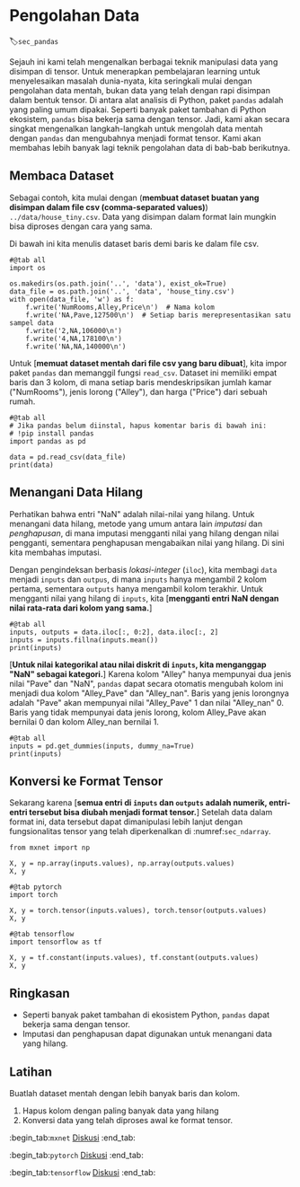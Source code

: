# Pengolahan Data
:label:`sec_pandas`

Sejauh ini kami telah mengenalkan berbagai teknik manipulasi data yang disimpan di tensor.
Untuk menerapkan pembelajaran learning untuk menyelesaikan masalah dunia-nyata,
kita seringkali mulai dengan pengolahan data mentah, bukan data yang telah dengan rapi disimpan dalam bentuk tensor.
Di antara alat analisis di Python, paket `pandas` adalah yang paling umum dipakai.
Seperti banyak paket tambahan di Python ekosistem,
`pandas` bisa bekerja sama dengan tensor.
Jadi, kami akan secara singkat mengenalkan langkah-langkah untuk mengolah data mentah dengan `pandas`
dan mengubahnya menjadi format tensor.
Kami akan membahas lebih banyak lagi teknik pengolahan data di bab-bab berikutnya.

## Membaca Dataset

Sebagai contoh, kita mulai dengan (**membuat dataset buatan yang disimpan dalam file csv (comma-separated values)**)
`../data/house_tiny.csv`. Data yang disimpan dalam format lain mungkin bisa diproses dengan cara yang sama.

Di bawah ini kita menulis dataset baris demi baris ke dalam file csv.

```{.python .input}
#@tab all
import os

os.makedirs(os.path.join('..', 'data'), exist_ok=True)
data_file = os.path.join('..', 'data', 'house_tiny.csv')
with open(data_file, 'w') as f:
    f.write('NumRooms,Alley,Price\n')  # Nama kolom
    f.write('NA,Pave,127500\n')  # Setiap baris merepresentasikan satu sampel data
    f.write('2,NA,106000\n')
    f.write('4,NA,178100\n')
    f.write('NA,NA,140000\n')
```

Untuk [**memuat dataset mentah dari file csv yang baru dibuat**],
kita impor paket `pandas` dan memanggil fungsi `read_csv`.
Dataset ini memiliki empat baris dan 3 kolom, di mana setiap baris mendeskripsikan jumlah kamar ("NumRooms"), jenis lorong ("Alley"), dan harga ("Price") dari sebuah rumah.

```{.python .input}
#@tab all
# Jika pandas belum diinstal, hapus komentar baris di bawah ini:
# !pip install pandas
import pandas as pd

data = pd.read_csv(data_file)
print(data)
```

## Menangani Data Hilang

Perhatikan bahwa entri "NaN" adalah nilai-nilai yang hilang.
Untuk menangani data hilang, metode yang umum antara lain *imputasi* dan *penghapusan*,
di mana imputasi mengganti nilai yang hilang dengan nilai pengganti,
sementara penghapusan mengabaikan nilai yang hilang. Di sini kita membahas imputasi.

Dengan pengindeksan berbasis *lokasi-integer* (`iloc`), kita membagi `data` menjadi `inputs` dan `outpus`,
di mana `inputs` hanya mengambil 2 kolom pertama, sementara `outputs` hanya mengambil kolom terakhir.
Untuk mengganti nilai yang hilang di `inputs`, kita [**mengganti entri NaN dengan nilai rata-rata dari kolom yang sama.**]

```{.python .input}
#@tab all
inputs, outputs = data.iloc[:, 0:2], data.iloc[:, 2]
inputs = inputs.fillna(inputs.mean())
print(inputs)
```

[**Untuk nilai kategorikal atau nilai diskrit di `inputs`, kita menganggap "NaN" sebagai kategori.**]
Karena kolom "Alley" hanya mempunyai dua jenis nilai "Pave" dan "NaN",
`pandas` dapat secara otomatis mengubah kolom ini menjadi dua kolom "Alley_Pave" dan "Alley_nan".
Baris yang jenis lorongnya adalah "Pave" akan mempunyai nilai "Alley_Pave" 1 dan nilai "Alley_nan" 0.
Baris yang tidak mempunyai data jenis lorong, kolom Alley_Pave akan bernilai 0 dan kolom Alley_nan bernilai 1.

```{.python .input}
#@tab all
inputs = pd.get_dummies(inputs, dummy_na=True)
print(inputs)
```

## Konversi ke Format Tensor

Sekarang karena [**semua entri di `inputs` dan `outputs` adalah numerik, entri-entri tersebut bisa diubah menjadi format tensor.**]
Setelah data dalam format ini, data tersebut dapat dimanipulasi lebih lanjut dengan fungsionalitas tensor yang telah diperkenalkan di :numref:`sec_ndarray`.

```{.python .input}
from mxnet import np

X, y = np.array(inputs.values), np.array(outputs.values)
X, y
```

```{.python .input}
#@tab pytorch
import torch

X, y = torch.tensor(inputs.values), torch.tensor(outputs.values)
X, y
```

```{.python .input}
#@tab tensorflow
import tensorflow as tf

X, y = tf.constant(inputs.values), tf.constant(outputs.values)
X, y
```

## Ringkasan

* Seperti banyak paket tambahan di ekosistem Python, `pandas` dapat bekerja sama dengan tensor.
* Imputasi dan penghapusan dapat digunakan untuk menangani data yang hilang.


## Latihan

Buatlah dataset mentah dengan lebih banyak baris dan kolom.

1. Hapus kolom dengan paling banyak data yang hilang
2. Konversi data yang telah diproses awal ke format tensor.

:begin_tab:`mxnet`
[Diskusi](https://discuss.d2l.ai/t/28)
:end_tab:

:begin_tab:`pytorch`
[Diskusi](https://discuss.d2l.ai/t/29)
:end_tab:

:begin_tab:`tensorflow`
[Diskusi](https://discuss.d2l.ai/t/195)
:end_tab:
